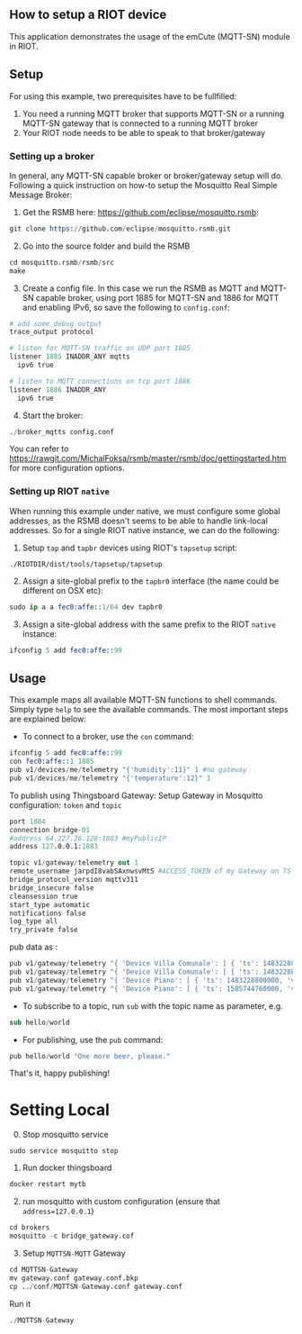 ## How to setup a RIOT device 
This application demonstrates the usage of the emCute (MQTT-SN) module in RIOT.


## Setup
For using this example, two prerequisites have to be fullfilled:

1. You need a running MQTT broker that supports MQTT-SN or a running MQTT-SN
   gateway that is connected to a running MQTT broker
2. Your RIOT node needs to be able to speak to that broker/gateway


### Setting up a broker
In general, any MQTT-SN capable broker or broker/gateway setup will do.
Following a quick instruction on how-to setup the Mosquitto Real Simple Message
Broker:

1. Get the RSMB here: https://github.com/eclipse/mosquitto.rsmb:
```s
git clone https://github.com/eclipse/mosquitto.rsmb.git
```

2. Go into the source folder and build the RSMB
```s
cd mosquitto.rsmb/rsmb/src
make
```

3. Create a config file. In this case we run the RSMB as MQTT and MQTT-SN
   capable broker, using port 1885 for MQTT-SN and 1886 for MQTT and enabling
   IPv6, so save the following to `config.conf`:
```s
# add some debug output
trace_output protocol

# listen for MQTT-SN traffic on UDP port 1885
listener 1885 INADDR_ANY mqtts
  ipv6 true

# listen to MQTT connections on tcp port 1886
listener 1886 INADDR_ANY
  ipv6 true
```

4. Start the broker:
```s
./broker_mqtts config.conf
```

You can refer to
https://rawgit.com/MichalFoksa/rsmb/master/rsmb/doc/gettingstarted.htm for more
configuration options.


### Setting up RIOT `native`
When running this example under native, we must configure some global addresses,
as the RSMB doesn't seems to be able to handle link-local addresses. So for a
single RIOT native instance, we can do the following:

1. Setup `tap` and `tapbr` devices using RIOT's `tapsetup` script:
```
./RIOTDIR/dist/tools/tapsetup/tapsetup
```

2. Assign a site-global prefix to the `tapbr0` interface (the name could be
   different on OSX etc):
```s
sudo ip a a fec0:affe::1/64 dev tapbr0
```

3. Assign a site-global address with the same prefix to the RIOT `native`
   instance:
```s
ifconfig 5 add fec0:affe::99
```


## Usage
This example maps all available MQTT-SN functions to shell commands. Simply type
`help` to see the available commands. The most important steps are explained
below:

- To connect to a broker, use the `con` command:
```s
ifconfig 5 add fec0:affe::99
con fec0:affe::1 1885
pub v1/devices/me/telemetry "{'humidity':11}" 1 #no gateway
pub v1/devices/me/telemetry "{'temperature':12}" 1
```


To publish using Thingsboard Gateway:
Setup Gateway in Mosquitto configuration: `token` and `topic`
```s
port 1884
connection bridge-01
#address 64.227.26.128:1883 #myPublicIP
address 127.0.0.1:1883

topic v1/gateway/telemetry out 1
remote_username jarpdI8vabSAxnwsvMtS #ACCESS_TOKEN of my Gateway on TS
bridge_protocol_version mqttv311
bridge_insecure false
cleansession true
start_type automatic
notifications false
log_type all
try_private false
```

pub data as :
```s
pub v1/gateway/telemetry "{ 'Device Villa Comunale': [ { 'ts': 1483228800000, 'values':{'temperature': 42 }}]}" 1 
pub v1/gateway/telemetry "{ 'Device Villa Comunale': [ { 'ts': 1483228800000, 'values':{'humidity': 42 }}]}" 1 
pub v1/gateway/telemetry "{ 'Device Piano': [ { 'ts': 1483228800000, 'values':{'humidity': 42 }}]}" 1 
pub v1/gateway/telemetry "{ 'Device Piano': [ { 'ts': 1585744760000, 'values':{'humidity': 42 }}]}" 1 
```

- To subscribe to a topic, run `sub` with the topic name as parameter, e.g.
```s
sub hello/world
```

- For publishing, use the `pub` command:
```s
pub hello/world "One more beer, please."
```

That's it, happy publishing!


# Setting Local 
0. Stop mosquitto service
```
sudo service mosquitto stop
```
1. Run docker thingsboard
```s
docker restart mytb
```
2. run mosquitto with custom configuration (ensure that `address=127.0.0.1`)
```s
cd brokers
mosquitto -c bridge_gateway.cof
```
3. Setup `MQTTSN-MQTT` Gateway
```s
cd MQTTSN-Gateway
mv gateway.conf gateway.conf.bkp
cp ../conf/MQTTSN-Gateway.conf gateway.conf
```
Run it
```s
./MQTTSN-Gateway
```

